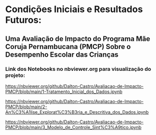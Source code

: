 # Condições Iniciais e Resultados Futuros:

## Uma Avaliação de Impacto do Programa Mãe Coruja Pernambucana (PMCP) Sobre o Desempenho Escolar das Crianças

### Link dos Notebooks no nbviewer.org para visualização do projeto:

https://nbviewer.org/github/Dalton-Castro/Avaliacao-de-Impacto-PMCP/blob/main/1-Tratamento_Inicial_dos_Dados.ipynb

https://nbviewer.org/github/Dalton-Castro/Avaliacao-de-Impacto-PMCP/blob/main/2-An%C3%A1lise_Explorat%C3%B3ria_e_Descritiva_dos_Dados.ipynb

https://nbviewer.org/github/Dalton-Castro/Avaliacao-de-Impacto-PMCP/blob/main/3_Modelo_de_Controle_Sint%C3%A9tico.ipynb
